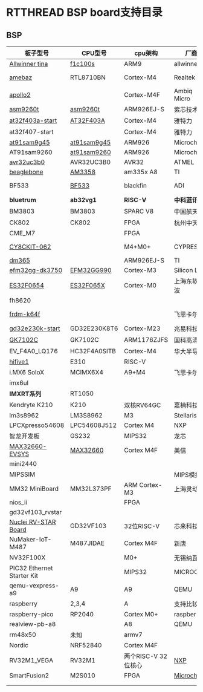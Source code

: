 # RTTHREAD BSP board支持目录

## BSP

| 板子型号                                                     | CPU型号                                                      | cpu架构             | 厂商                                    | RAM       | 主频       | FLASH    |
| ------------------------------------------------------------ | ------------------------------------------------------------ | ------------------- | --------------------------------------- | --------- | ---------- | -------- |
| [Allwinner tina](https://detail.tmall.com/item.htm?spm=a230r.1.14.78.600b6b16B2SMvs&id=638340612580&ns=1&abbucket=14) | [f1c100s](https://www.allwinnertech.com/index.php?c=product&a=index&id=73) | ARM9                | allwinner                               | 32MB      | 408MHz     |          |
| [amebaz](https://www.amebaiot.com.cn/en/amebaz/)             | RTL8710BN                                                    | Cortex-M4           | Realtek                                 | 256KB     | 125MHz     | 1MB WIFI |
| [apollo2](http://ambiqmicro.com/apollo-ultra-low-power-mcu/apollo2-mcu-20170703/) |                                                              | Cortex-M4F          | Ambiq Micro                             | 256 KB    | 48 MHz     |          |
| [asm9260t](https://blog.csdn.net/u014689845/article/details/89349558) | [asm9260t](https://github.com/glorycoder/asm9260t)           | ARM926EJ-S          | 紫芯技术                                | 4KB       | 240MHz     |          |
| [at32f403a-start](https://item.taobao.com/item.htm?spm=a230r.1.14.37.1a983fd9ioTnuI&id=626909162596&ns=1&abbucket=14#detail) | [AT32F403A](https://www.arterytek.com/cn/product/AT32F403A.jsp?t=1616076888101) | Cortex-M4           | 雅特力                                  | 224KB     | 240MHz     | 1MB      |
| at32f407-start                                               |                                                              | Cortex-M4           | 雅特力                                  | 224KB     | 240M       |          |
| [at91sam9g45](https://www.microchip.com/DevelopmentTools/ProductDetails/PartNO/AT91SAM9M10-G45-EK) | [at91sam9g45](https://www.microchip.com/wwwproducts/en/AT91SAM9G45) | ARM926              | Microchip                               | 64KB      | 400MHz     |          |
| AT91sam9260                                                  | [at91sam9260](https://www.microchip.com/wwwproducts/en/AT91sam9260) | ARM926              | Microchip                               | 8KB       | 210 MHz    |          |
| [avr32uc3b0](https://item.taobao.com/item.htm?spm=a230r.1.14.16.27df3b112A8KML&id=1481128934&ns=1&abbucket=14#detail) | AVR32UC3B0                                                   | AVR32               | ATMEL                                   | 32KB      | 60MHz      | 256KB    |
| [beaglebone](https://item.taobao.com/item.htm?spm=a230r.1.14.69.19fe2cc5W3vNYw&id=600809055742&ns=1&abbucket=14#detail) | [AM3358](https://www.ti.com.cn/product/cn/AM3358?qgpn=am3358) | am335x A8           | TI                                      | 64KB      | 1GHz       |          |
| BF533                                                        | [BF533](https://www.analog.com/cn/products/adsp-bf533.html#product-documentation) | blackfin            | ADI                                     | 148 kB    |            |          |
| **bluetrum**                                                 | **ab32vg1**                                                  | **RISC-V**          | **中科蓝讯**                            | **192KB** | **192MHz** | **1MB**  |
| BM3803                                                       | BM3803                                                       | SPARC V8            | 中国航天                                |           | 100MHz     |          |
| CK802                                                        | CK802                                                        | FPGA                | 杭州中天微                              | 128K      | 600MHz     |          |
| CME_M7                                                       |                                                              | FPGA                |                                         |           |            |          |
| [CY8CKIT-062](https://www.cypress.com/file/390496/download)  |                                                              | M4+M0+              | CYPRESS                                 | 288 KB    | 150MHz     | 1 MB     |
| [dm365](http://www.elecfans.com/tags/dm365/)                 |                                                              | ARM926EJ-S          | TI                                      |           |            |          |
| [efm32gg-dk3750](https://www.silabs.com/documents/public/user-guides/efm32gg-dk3750-ug.pdf) | [EFM32GG990](https://www.silabs.com/mcu/32-bit/efm32-giant-gecko/device.efm32gg990f1024-bga112) | Cortex-M3           | Silicon Labs                            | 128KB     | 48MHz      | 128 kB   |
| [ES32F0654]()                                                | [ES32F065X](http://www.essemi.com/product/73.html)           | Cortex-M0           | 上海东软载波                            | 32K       | 48MHz      | 256K     |
| fh8620                                                       |                                                              |                     |                                         |           |            |          |
| [frdm-k64f](https://www.nxp.com/part/FRDM-K64F#/)            |                                                              |                     | 飞思卡尔                                | 256 KB    | 120 MHz    | 1 MB     |
| [gd32e230k-start](http://www.gd32mcu.com/cn/product/m23)     | GD32E230K8T6                                                 | Cortex-M23          | 兆易科技                                | 8KB       | 72MHz      | 64KB     |
| [GK7102C](https://www.unifore.net/company-highlights/goke-hd-ip-camera-solution-gk7101-gk7102.html) | GK7102C                                                      | ARM1176ZJFS         | 国科高清                                | 512M      | 432MHz     |          |
| EV_F4A0_LQ176                                                | HC32F4A0SITB                                                 | Cortex-M4           | 华大半导体                              | 512KB     | 240 MHz    | 2048KB   |
| [hifive1](https://www.sifive.com/products/hifive1/)          | E310                                                         | RISC-V              |                                         | 16KB      | 320+MHz    |          |
| i.MX6 SoloX                                                  | MCIMX6X4                                                     | A9+M4               | 飞思卡尔                                | 1GB       |            | 32 MB    |
| imx6ul                                                       |                                                              |                     |                                         |           |            |          |
| **IMXRT系列**                                                | RT1050                                                       |                     |                                         | 1M        | 600MHz     | 4096KB   |
| Kendryte K210                                                | K210                                                         | 双核RV64GC          | 嘉楠科技                                | 8MB       | 400MHz     |          |
| lm3s8962                                                     | LM3S8962                                                     | M3                  | Stellaris                               |           |            |          |
| LPCXpresso54608                                              | LPC54608J512                                                 | Cortex M4           | NXP                                     | 200K      | 180M       | 512K     |
| 智龙开发板                                                   | GS232                                                        | MIPS32              | 龙芯                                    | 32MB      | 300MHz     |          |
| [MAX32660-EVSYS](https://www.maximintegrated.com/en/products/microcontrollers/MAX32660-EVSYS.html) | [MAX32660](https://www.maximintegrated.com/en/products/microcontrollers/MAX32660.html) | Cortex M4F          | 美信                                    | 96KB      | 96MHz      | 256KB    |
| mini2440                                                     |                                                              |                     |                                         |           |            |          |
| MIPSSIM                                                      |                                                              |                     | MIPS模拟器                              |           |            |          |
| MM32 MiniBoard                                               | MM32L373PF                                                   | ARM Cortex-M3       | 上海灵动微                              | 20KB      | 96MHz      | 128KB    |
| nios_ii                                                      |                                                              | FPGA                |                                         |           |            |          |
| gd32vf103_rvstar                                             |                                                              |                     |                                         |           |            |          |
| [Nuclei RV-STAR Board](https://www.rvmcu.com/quickstart-doc-u-rvstar.html) | GD32VF103                                                    | 32位RISC-V          | 芯来科技                                | 32KB      | 108MHz     | 128KB    |
| NuMaker-IoT-M487                                             | M487JIDAE                                                    | Cortex M4F          | 新唐                                    | 160kB     | 192MHz     | 512kB    |
| NV32F100X                                                    |                                                              | M0+                 | 无锡纳瓦特                              | 8k        | 48MHz      | 128K     |
| PIC32 Ethernet Starter Kit                                   |                                                              | MIPS32              | MICROCHIP                               | 128       | 80Mhz      |          |
| qemu-vexpress-a9                                             | A9                                                           | A9                  | QEMU                                    |           |            |          |
| raspberry                                                    | 2,3,4                                                        | A                   | 支持比较好                              |           |            |          |
| raspberry-pico                                               | RP2040                                                       | Cortex M0+          | raspberry                               |           |            |          |
| realview-pb-a8                                               |                                                              | A8                  | QEMU                                    |           |            |          |
| rm48x50                                                      | 未知                                                         | armv7               |                                         |           |            |          |
| Nordic                                                       | NRF52840                                                     | Cortex M4F          |                                         | 256kB     | 72MHz      | 1MB      |
| RV32M1_VEGA                                                  | RV32M1                                                       | 两个RISC-V 32位核心 | [NXP](https://open-isa.cn/)             | 384k      | 72Mhz      | 1MB      |
| SmartFusion2                                                 | M2S010                                                       | FPGA                | [Microchip](https://www.microsemi.com/) | 256KB     | 166MHz     |          |
|                                                              |                                                              |                     |                                         |           |            |          |
|                                                              |                                                              |                     |                                         |           |            |          |

